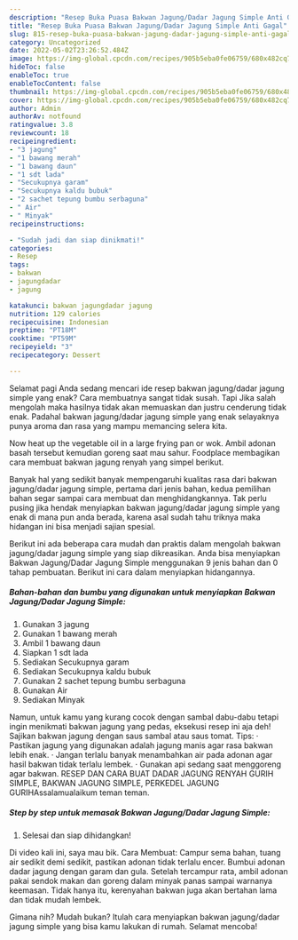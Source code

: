 ```yaml
---
description: "Resep Buka Puasa Bakwan Jagung/Dadar Jagung Simple Anti Gagal"
title: "Resep Buka Puasa Bakwan Jagung/Dadar Jagung Simple Anti Gagal"
slug: 815-resep-buka-puasa-bakwan-jagung-dadar-jagung-simple-anti-gagal
category: Uncategorized
date: 2022-05-02T23:26:52.484Z
image: https://img-global.cpcdn.com/recipes/905b5eba0fe06759/680x482cq70/bakwan-jagungdadar-jagung-simple-foto-resep-utama.jpg
hideToc: false
enableToc: true
enableTocContent: false
thumbnail: https://img-global.cpcdn.com/recipes/905b5eba0fe06759/680x482cq70/bakwan-jagungdadar-jagung-simple-foto-resep-utama.jpg
cover: https://img-global.cpcdn.com/recipes/905b5eba0fe06759/680x482cq70/bakwan-jagungdadar-jagung-simple-foto-resep-utama.jpg
author: Admin
authorAv: notfound
ratingvalue: 3.8
reviewcount: 18
recipeingredient:
- "3 jagung"
- "1 bawang merah"
- "1 bawang daun"
- "1 sdt lada"
- "Secukupnya garam"
- "Secukupnya kaldu bubuk"
- "2 sachet tepung bumbu serbaguna"
- " Air"
- " Minyak"
recipeinstructions:

- "Sudah jadi dan siap dinikmati!"
categories:
- Resep
tags:
- bakwan
- jagungdadar
- jagung

katakunci: bakwan jagungdadar jagung 
nutrition: 129 calories
recipecuisine: Indonesian
preptime: "PT18M"
cooktime: "PT59M"
recipeyield: "3"
recipecategory: Dessert

---
```



Selamat pagi Anda sedang mencari ide resep bakwan jagung/dadar jagung simple yang enak? Cara membuatnya sangat tidak susah. Tapi Jika salah mengolah maka hasilnya tidak akan memuaskan dan justru cenderung tidak enak. Padahal bakwan jagung/dadar jagung simple yang enak selayaknya punya aroma dan rasa yang mampu memancing selera kita.


Now heat up the vegetable oil in a large frying pan or wok. Ambil adonan basah tersebut kemudian goreng saat mau sahur. Foodplace membagikan cara membuat bakwan jagung renyah yang simpel berikut.

Banyak hal yang sedikit banyak mempengaruhi kualitas rasa dari bakwan jagung/dadar jagung simple, pertama dari jenis bahan, kedua pemilihan bahan segar sampai cara membuat dan menghidangkannya. Tak perlu pusing jika hendak menyiapkan bakwan jagung/dadar jagung simple yang enak di mana pun anda berada, karena asal sudah tahu triknya maka hidangan ini bisa menjadi sajian spesial.


Berikut ini ada beberapa cara mudah dan praktis dalam mengolah bakwan jagung/dadar jagung simple yang siap dikreasikan. Anda bisa menyiapkan Bakwan Jagung/Dadar Jagung Simple menggunakan 9 jenis bahan dan 0 tahap pembuatan. Berikut ini cara dalam menyiapkan hidangannya.

<!--inarticleads1-->

##### Bahan-bahan dan bumbu yang digunakan untuk menyiapkan Bakwan Jagung/Dadar Jagung Simple:

1. Gunakan 3 jagung
1. Gunakan 1 bawang merah
1. Ambil 1 bawang daun
1. Siapkan 1 sdt lada
1. Sediakan Secukupnya garam
1. Sediakan Secukupnya kaldu bubuk
1. Gunakan 2 sachet tepung bumbu serbaguna
1. Gunakan  Air
1. Sediakan  Minyak


Namun, untuk kamu yang kurang cocok dengan sambal dabu-dabu tetapi ingin menikmati bakwan jagung yang pedas, eksekusi resep ini aja deh! Sajikan bakwan jagung dengan saus sambal atau saus tomat. Tips: · Pastikan jagung yang digunakan adalah jagung manis agar rasa bakwan lebih enak. · Jangan terlalu banyak menambahkan air pada adonan agar hasil bakwan tidak terlalu lembek. · Gunakan api sedang saat menggoreng agar bakwan. RESEP DAN CARA BUAT DADAR JAGUNG RENYAH GURIH SIMPLE, BAKWAN JAGUNG SIMPLE, PERKEDEL JAGUNG GURIHAssalamualaikum teman teman. 

<!--inarticleads2-->

##### Step by step untuk memasak Bakwan Jagung/Dadar Jagung Simple:


1. Selesai dan siap dihidangkan!

Di video kali ini, saya mau bik. Cara Membuat: Campur sema bahan, tuang air sedikit demi sedikit, pastikan adonan tidak terlalu encer. Bumbui adonan dadar jagung dengan garam dan gula. Setelah tercampur rata, ambil adonan pakai sendok makan dan goreng dalam minyak panas sampai warnanya keemasan. Tidak hanya itu, kerenyahan bakwan juga akan bertahan lama dan tidak mudah lembek. 

Gimana nih? Mudah bukan? Itulah cara menyiapkan bakwan jagung/dadar jagung simple yang bisa kamu lakukan di rumah. Selamat mencoba!
